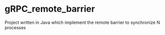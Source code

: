 # gRPC_remote_barrier
Project written in Java which implement the remote barrier to synchronize N processes
